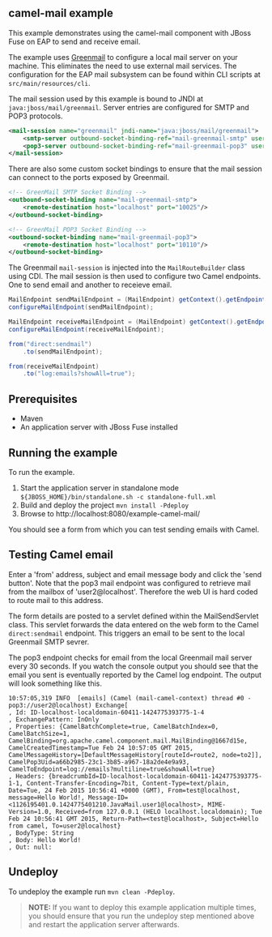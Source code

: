 camel-mail example
------------------

This example demonstrates using the camel-mail component with JBoss Fuse on EAP to send and receive email.

The example uses [Greenmail](http://www.icegreen.com/greenmail/) to configure a local mail server on your machine. This eliminates the need to
use external mail services. The configuration for the EAP mail subsystem can be found within CLI scripts at `src/main/resources/cli`.

The mail session used by this example is bound to JNDI at `java:jboss/mail/greenmail`. Server entries are configured for SMTP and POP3 protocols.

```xml
<mail-session name="greenmail" jndi-name="java:jboss/mail/greenmail">
    <smtp-server outbound-socket-binding-ref="mail-greenmail-smtp" username="user1" password="password"/>
    <pop3-server outbound-socket-binding-ref="mail-greenmail-pop3" username="user2" password="password2"/>
</mail-session>
```

There are also some custom socket bindings to ensure that the mail session can connect to the ports exposed by Greenmail.

```xml
<!-- GreenMail SMTP Socket Binding -->
<outbound-socket-binding name="mail-greenmail-smtp">
    <remote-destination host="localhost" port="10025"/>
</outbound-socket-binding>

<!-- GreenMail POP3 Socket Binding -->
<outbound-socket-binding name="mail-greenmail-pop3">
    <remote-destination host="localhost" port="10110"/>
</outbound-socket-binding>
```

The Greenmail `mail-session` is injected into the `MailRouteBuilder` class using CDI. The mail session is then used to configure two Camel endpoints. One to send email
and another to receieve email.
```java
MailEndpoint sendMailEndpoint = (MailEndpoint) getContext().getEndpoint("smtp://localhost");
configureMailEndpoint(sendMailEndpoint);

MailEndpoint receiveMailEndpoint = (MailEndpoint) getContext().getEndpoint("pop3://user2@localhost?consumer.delay=30000");
configureMailEndpoint(receiveMailEndpoint);

from("direct:sendmail")
    .to(sendMailEndpoint);

from(receiveMailEndpoint)
    .to("log:emails?showAll=true");
```

Prerequisites
-------------

* Maven
* An application server with JBoss Fuse installed

Running the example
-------------------

To run the example.

1. Start the application server in standalone mode `${JBOSS_HOME}/bin/standalone.sh -c standalone-full.xml`
2. Build and deploy the project `mvn install -Pdeploy`
3. Browse to http://localhost:8080/example-camel-mail/

You should see a form from which you can test sending emails with Camel.

Testing Camel email
-------------------

Enter a 'from' address, subject and email message body and click the 'send button'. Note that the pop3 mail endpoint was configured
to retrieve mail from the mailbox of 'user2@localhost'. Therefore the web UI is hard coded to route mail to this address.

The form details are posted to a servlet defined within the MailSendServlet class. This servlet forwards the data entered on the web form to the Camel
`direct:sendmail` endpoint. This triggers an email to be sent to the local Greenmail SMTP sevrer.

The pop3 endpoint checks for email from the local Greenmail mail server every 30 seconds. If you watch the console output you should see that the email you sent
is eventually reported by the Camel log endpoint. The output will look something like this.

    10:57:05,319 INFO  [emails] (Camel (mail-camel-context) thread #0 - pop3://user2@localhost) Exchange[
    , Id: ID-localhost-localdomain-60411-1424775393775-1-4
    , ExchangePattern: InOnly
    , Properties: {CamelBatchComplete=true, CamelBatchIndex=0, CamelBatchSize=1, CamelBinding=org.apache.camel.component.mail.MailBinding@1667d15e, CamelCreatedTimestamp=Tue Feb 24 10:57:05 GMT 2015, CamelMessageHistory=[DefaultMessageHistory[routeId=route2, node=to2]], CamelPop3Uid=a66b2985-23c1-3b85-a967-18a2de4e9a93, CamelToEndpoint=log://emails?multiline=true&showAll=true}
    , Headers: {breadcrumbId=ID-localhost-localdomain-60411-1424775393775-1-1, Content-Transfer-Encoding=7bit, Content-Type=text/plain, Date=Tue, 24 Feb 2015 10:56:41 +0000 (GMT), From=test@localhost, message=Hello World!, Message-ID=<1126195401.0.1424775401210.JavaMail.user1@localhost>, MIME-Version=1.0, Received=from 127.0.0.1 (HELO localhost.localdomain); Tue Feb 24 10:56:41 GMT 2015, Return-Path=<test@localhost>, Subject=Hello from camel, To=user2@localhost}
    , BodyType: String
    , Body: Hello World!
    , Out: null:

Undeploy
--------

To undeploy the example run `mvn clean -Pdeploy`.

> **NOTE:** If you want to deploy this example application multiple times, you should ensure that you run the undeploy
step mentioned above and restart the application server afterwards.
